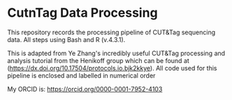# CutnTag Data Processing

This repository records the processing pipeline of CUT&Tag sequencing data. All steps using Bash and R (v.4.3.1).

This is adapted from Ye Zhang's incredibly useful CUT&Tag processing and analysis tutorial from the Henikoff group which can be found at (https://dx.doi.org/10.17504/protocols.io.bjk2kkye). All code used for this pipeline is enclosed and labelled in numerical order

My ORCID is: https://orcid.org/0000-0001-7952-4103



